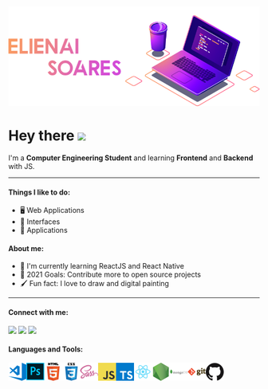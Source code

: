 <img src="https://raw.githubusercontent.com/NaySoares/NaySoares/main/img/bannerPNG.png">

# Hey there <img src="https://media.giphy.com/media/hvRJCLFzcasrR4ia7z/giphy.gif" width="30px"> 

I'm a **Computer Engineering Student** and learning **Frontend** and **Backend** with JS.

---
#### Things I like to do:
- 🖥 Web Applications
- 🎨 Interfaces
- 📱 Applications

#### About me:
- 🌱 I'm currently learning ReactJS and React Native
-  🥅 2021 Goals: Contribute more to open source projects
- 🖌 Fun fact: I love to draw and digital painting
---

#### Connect with me:
<div>
<a href="https://linkedin.com/in/elienai-soares"><img src="https://img.shields.io/badge/linkedin-0077B5.svg?style=for-the-badge&logo=linkedin&logoColor=white"></a>
<a href="https://twitter.com/ElienaiSoares07"><img src="https://img.shields.io/badge/twitter-00ACEE.svg?style=for-the-badge&logo=twitter&logoColor=white"></a>
<a href="mailto:elienay.soares07@gmail.com"><img src="https://img.shields.io/badge/e‑mail-D14836.svg?style=for-the-badge&logo=GMail&logoColor=white"></a>
</div>


#### Languages and Tools:
<div>
<img align="left"  alt="Visual Studio Code" width="36px" src="https://raw.githubusercontent.com/NaySoares/NaySoares/main/img/visual-studio-code.png" />
<img align="left"  alt="Photoshop" width="36px" src="https://raw.githubusercontent.com/NaySoares/NaySoares/main/img/ps.png" />
<img align="left" alt="HTML5" width="36px" src="https://raw.githubusercontent.com/NaySoares/NaySoares/main/img/html.png" />
<img align="left" alt="CSS3" width="36px" src="https://raw.githubusercontent.com/NaySoares/NaySoares/main/img/css.png" />
<img align="left" alt="Sass" width="36px" src="https://raw.githubusercontent.com/NaySoares/NaySoares/main/img/sass.png" />
<img align="left" alt="JavaScript" width="36px" src="https://raw.githubusercontent.com/NaySoares/NaySoares/main/img/javascript.png" />
<img align="left" alt="TypeScript" width="36px" src="https://raw.githubusercontent.com/NaySoares/NaySoares/main/img/ts.png" />
<img align="left" alt="React" width="36px" src="https://raw.githubusercontent.com/NaySoares/NaySoares/main/img/react.png" />
<img align="left" alt="Node.js" width="36px" src="https://raw.githubusercontent.com/NaySoares/NaySoares/main/img/nodejs.png" />
<img align="left" alt="MongoDB" width="36px" src="https://raw.githubusercontent.com/NaySoares/NaySoares/main/img/mongodb.png" />
<img align="left" alt="Git" width="36px" src="https://raw.githubusercontent.com/NaySoares/NaySoares/main/img/git.png" />
<img align="left" alt="GitHub" width="36px" src="https://raw.githubusercontent.com/NaySoares/NaySoares/main/img/github.png" />
</div>
